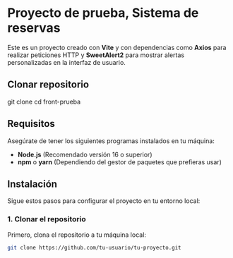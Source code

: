 # Proyecto de prueba, Sistema de reservas

Este es un proyecto creado con **Vite** y con dependencias como **Axios** para realizar peticiones HTTP y **SweetAlert2** para mostrar alertas personalizadas en la interfaz de usuario.

## Clonar repositorio
git clone <url>
cd front-prueba

## Requisitos

Asegúrate de tener los siguientes programas instalados en tu máquina:

- **Node.js** (Recomendado versión 16 o superior)
- **npm** o **yarn** (Dependiendo del gestor de paquetes que prefieras usar)

## Instalación

Sigue estos pasos para configurar el proyecto en tu entorno local:

### 1. Clonar el repositorio

Primero, clona el repositorio a tu máquina local:

```bash
git clone https://github.com/tu-usuario/tu-proyecto.git
